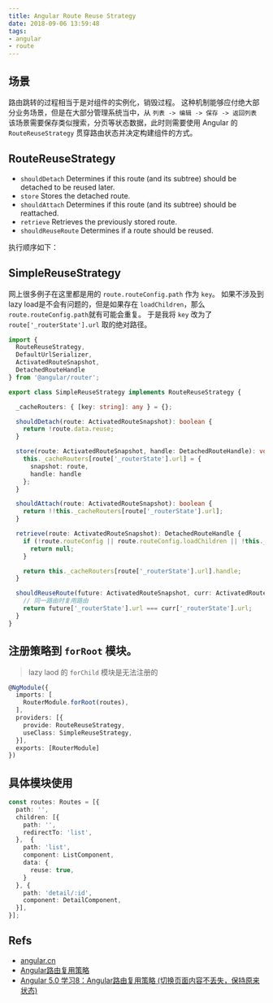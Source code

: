 ```yaml
---
title: Angular Route Reuse Strategy
date: 2018-09-06 13:59:48
tags:
- angular
- route
---
```



## 场景
路由跳转的过程相当于是对组件的实例化，销毁过程。
这种机制能够应付绝大部分业务场景，但是在大部分管理系统当中，从 `列表 -> 编辑 -> 保存 -> 返回列表` 该场景需要保存类似搜索，分页等状态数据，此时则需要使用 Angular 的 `RouteReuseStrategy` 贯穿路由状态并决定构建组件的方式。

## RouteReuseStrategy

- `shouldDetach` Determines if this route (and its subtree) should be detached to be reused later.
- `store` Stores the detached route.
- `shouldAttach` Determines if this route (and its subtree) should be reattached.
- `retrieve` Retrieves the previously stored route.
- `shouldReuseRoute` Determines if a route should be reused.

执行顺序如下：

## SimpleReuseStrategy

网上很多例子在这里都是用的 `route.routeConfig.path` 作为 `key`。
如果不涉及到lazy load是不会有问题的，但是如果存在 `loadChildren`，那么`route.routeConfig.path`就有可能会重复。
于是我将 `key` 改为了 `route['_routerState'].url` 取的绝对路径。

```ts
import {
  RouteReuseStrategy,
  DefaultUrlSerializer,
  ActivatedRouteSnapshot,
  DetachedRouteHandle
} from '@angular/router';

export class SimpleReuseStrategy implements RouteReuseStrategy {

  _cacheRouters: { [key: string]: any } = {};

  shouldDetach(route: ActivatedRouteSnapshot): boolean {
    return !route.data.reuse;
  }

  store(route: ActivatedRouteSnapshot, handle: DetachedRouteHandle): void {
    this._cacheRouters[route['_routerState'].url] = {
      snapshot: route,
      handle: handle
    };
  }

  shouldAttach(route: ActivatedRouteSnapshot): boolean {
    return !!this._cacheRouters[route['_routerState'].url];
  }

  retrieve(route: ActivatedRouteSnapshot): DetachedRouteHandle {
    if (!route.routeConfig || route.routeConfig.loadChildren || !this._cacheRouters[route['_routerState'].url]) {
      return null;
    }

    return this._cacheRouters[route['_routerState'].url].handle;
  }

  shouldReuseRoute(future: ActivatedRouteSnapshot, curr: ActivatedRouteSnapshot): boolean {
    // 同一路由时复用路由
    return future['_routerState'].url === curr['_routerState'].url;
  }
}
```

## 注册策略到 `forRoot` 模块。

> lazy laod 的 `forChild` 模块是无法注册的

```ts
@NgModule({
  imports: [
    RouterModule.forRoot(routes),
  ],
  providers: [{
    provide: RouteReuseStrategy,
    useClass: SimpleReuseStrategy,
  }],
  exports: [RouterModule]
})
```

## 具体模块使用

```ts
const routes: Routes = [{
  path: '',
  children: [{
    path: '',
    redirectTo: 'list',
  },  {
    path: 'list',
    component: ListComponent,
    data: {
      reuse: true,
    }
  }, {
    path: 'detail/:id',
    component: DetailComponent,
  }],
}];
```

## Refs
- [angular.cn](https://angular.cn/api/router/RouteReuseStrategy)
- [Angular路由复用策略](https://segmentfault.com/a/1190000011430157#articleHeader1)
- [Angular 5.0 学习8：Angular路由复用策略 (切换页面内容不丢失，保持原来状态)](https://segmentfault.com/a/1190000014944087)

